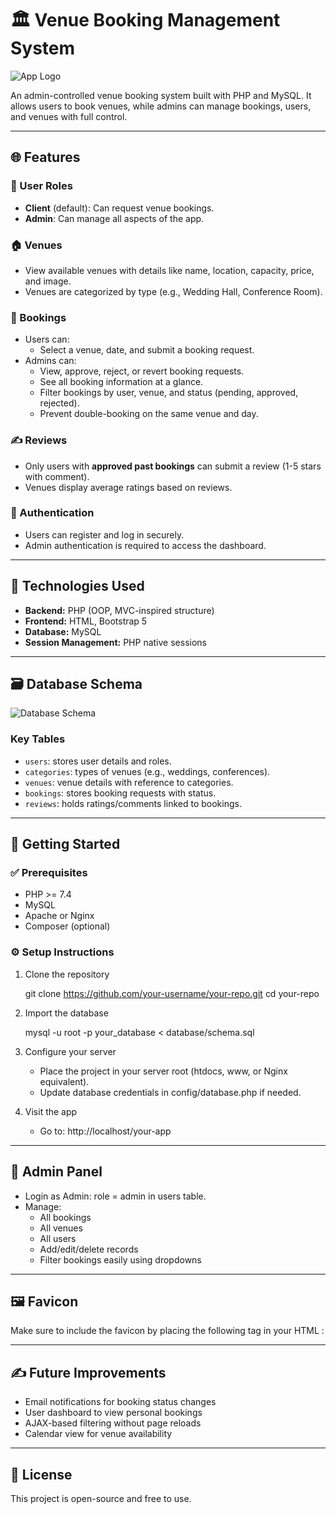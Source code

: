 # 🏛️ Venue Booking Management System

![App Logo](assets/images/logo.png)

An admin-controlled venue booking system built with PHP and MySQL. It allows users to book venues, while admins can manage bookings, users, and venues with full control.

---

## 🌐 Features

### 👥 User Roles
- **Client** (default): Can request venue bookings.
- **Admin**: Can manage all aspects of the app.

### 🏠 Venues
- View available venues with details like name, location, capacity, price, and image.
- Venues are categorized by type (e.g., Wedding Hall, Conference Room).

### 📅 Bookings
- Users can:
  - Select a venue, date, and submit a booking request.
- Admins can:
  - View, approve, reject, or revert booking requests.
  - See all booking information at a glance.
  - Filter bookings by user, venue, and status (pending, approved, rejected).
  - Prevent double-booking on the same venue and day.

### ✍️ Reviews
- Only users with **approved past bookings** can submit a review (1-5 stars with comment).
- Venues display average ratings based on reviews.

### 🔐 Authentication
- Users can register and log in securely.
- Admin authentication is required to access the dashboard.

---

## 🧰 Technologies Used

- **Backend:** PHP (OOP, MVC-inspired structure)
- **Frontend:** HTML, Bootstrap 5
- **Database:** MySQL
- **Session Management:** PHP native sessions

---

## 🗃️ Database Schema

![Database Schema](database/database-schema.png)

### Key Tables

- `users`: stores user details and roles.
- `categories`: types of venues (e.g., weddings, conferences).
- `venues`: venue details with reference to categories.
- `bookings`: stores booking requests with status.
- `reviews`: holds ratings/comments linked to bookings.

---

## 🚀 Getting Started

### ✅ Prerequisites
- PHP >= 7.4
- MySQL
- Apache or Nginx
- Composer (optional)

### ⚙️ Setup Instructions

1. Clone the repository

   git clone https://github.com/your-username/your-repo.git
   cd your-repo

2. Import the database

   mysql -u root -p your_database < database/schema.sql

3. Configure your server
   - Place the project in your server root (htdocs, www, or Nginx equivalent).
   - Update database credentials in config/database.php if needed.

4. Visit the app
   - Go to: http://localhost/your-app

---

## 🔧 Admin Panel

- Login as Admin: role = admin in users table.
- Manage:
  - All bookings
  - All venues
  - All users
  - Add/edit/delete records
  - Filter bookings easily using dropdowns

---

## 🖼️ Favicon

Make sure to include the favicon by placing the following tag in your HTML <head>:

<link rel="icon" href="/assets/images/favicon.png" type="image/png">

---

## ✍️ Future Improvements
- Email notifications for booking status changes
- User dashboard to view personal bookings
- AJAX-based filtering without page reloads
- Calendar view for venue availability

---

## 📄 License

This project is open-source and free to use.